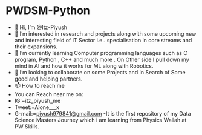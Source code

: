 # PWDSM-Python
- 👋 Hi, I’m @Itz-Piyush
- 👀 I’m interested in research and projects along with some upcoming new and interesting field of IT Sector i.e.. specialisation in core streams and their expansions.
- 🌱 I’m currently learning Computer programming languages such as C program, Python , C++ and much more . On Other side I pull down my mind in AI and how it works for ML along with Robotics.
- 💞️ I’m looking to collaborate on some Projects and in Search of Some good and helping partners.
- 📫 How to reach me 
- You can Reach near me on:
- IG:=itz_piyush_me
- Tweet:=Alone___x
- G-mail:=piyush979841@gmail.com
-It is the first repository of my Data Science Masters Journey which i am learning from Physics Wallah at PW Skills.
<!---
Itz-Piyush/Itz-Piyush is a ✨ special ✨ repository because its `README.md` (this file) appears on your GitHub profile.
You can click the Preview link to take a look at your changes.
--->



